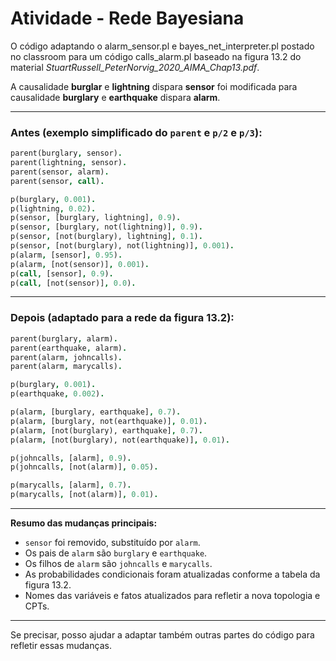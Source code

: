 # Atividade - Rede Bayesiana

O código adaptando o alarm_sensor.pl e bayes_net_interpreter.pl postado no classroom para um código calls_alarm.pl baseado na figura 13.2 do material *StuartRussell_PeterNorvig_2020_AIMA_Chap13.pdf*.

A causalidade **burglar** e **lightning** dispara **sensor** foi modificada para causalidade **burglary** e **earthquake** dispara **alarm**.

---

### Antes (exemplo simplificado do `parent` e `p/2` e `p/3`):

```prolog
parent(burglary, sensor).
parent(lightning, sensor).
parent(sensor, alarm).
parent(sensor, call).

p(burglary, 0.001).
p(lightning, 0.02).
p(sensor, [burglary, lightning], 0.9).
p(sensor, [burglary, not(lightning)], 0.9).
p(sensor, [not(burglary), lightning], 0.1).
p(sensor, [not(burglary), not(lightning)], 0.001).
p(alarm, [sensor], 0.95).
p(alarm, [not(sensor)], 0.001).
p(call, [sensor], 0.9).
p(call, [not(sensor)], 0.0).
```

---

### Depois (adaptado para a rede da figura 13.2):

```prolog
parent(burglary, alarm).
parent(earthquake, alarm).
parent(alarm, johncalls).
parent(alarm, marycalls).

p(burglary, 0.001).
p(earthquake, 0.002).

p(alarm, [burglary, earthquake], 0.7).
p(alarm, [burglary, not(earthquake)], 0.01).
p(alarm, [not(burglary), earthquake], 0.7).
p(alarm, [not(burglary), not(earthquake)], 0.01).

p(johncalls, [alarm], 0.9).
p(johncalls, [not(alarm)], 0.05).

p(marycalls, [alarm], 0.7).
p(marycalls, [not(alarm)], 0.01).
```

---

**Resumo das mudanças principais:**

- `sensor` foi removido, substituído por `alarm`.
- Os pais de `alarm` são `burglary` e `earthquake`.
- Os filhos de `alarm` são `johncalls` e `marycalls`.
- As probabilidades condicionais foram atualizadas conforme a tabela da figura 13.2.
- Nomes das variáveis e fatos atualizados para refletir a nova topologia e CPTs.

---

Se precisar, posso ajudar a adaptar também outras partes do código para refletir essas mudanças.

